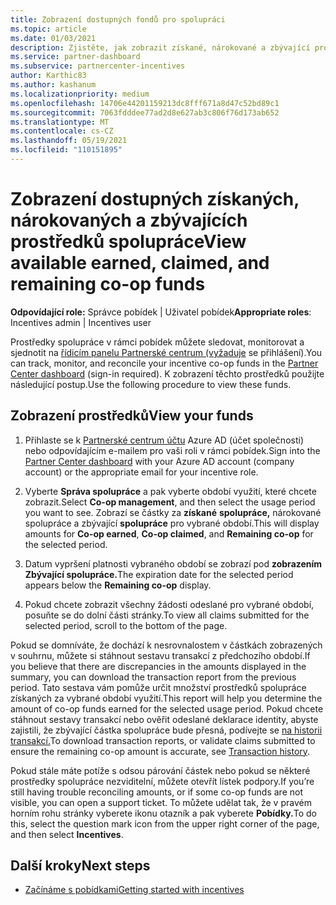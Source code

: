```yaml
---
title: Zobrazení dostupných fondů pro spolupráci
ms.topic: article
ms.date: 01/03/2021
description: Zjistěte, jak zobrazit získané, nárokované a zbývající prostředky spolupráce, zobrazit data vypršení platnosti a odsouhlasit nekonzistentní částky.
ms.service: partner-dashboard
ms.subservice: partnercenter-incentives
author: Karthic83
ms.author: kashanum
ms.localizationpriority: medium
ms.openlocfilehash: 14706e44201159213dc8fff671a8d47c52bd89c1
ms.sourcegitcommit: 7063fdddee77ad2d8e627ab3c806f76d173ab652
ms.translationtype: MT
ms.contentlocale: cs-CZ
ms.lasthandoff: 05/19/2021
ms.locfileid: "110151895"
---
```

# <a name="view-available-earned-claimed-and-remaining-co-op-funds"></a><span data-ttu-id="33425-103">Zobrazení dostupných získaných, nárokovaných a zbývajících prostředků spolupráce</span><span class="sxs-lookup"><span data-stu-id="33425-103">View available earned, claimed, and remaining co-op funds</span></span>

<span data-ttu-id="33425-104">**Odpovídající role:** Správce pobídek | Uživatel pobídek</span><span class="sxs-lookup"><span data-stu-id="33425-104">**Appropriate roles**: Incentives admin | Incentives user</span></span>

<span data-ttu-id="33425-105">Prostředky spolupráce v rámci pobídek můžete sledovat, monitorovat a sjednotit na [řídicím panelu Partnerské centrum (vyžaduje](https://partner.microsoft.com/dashboard/) se přihlášení).</span><span class="sxs-lookup"><span data-stu-id="33425-105">You can track, monitor, and reconcile your incentive co-op funds in the [Partner Center dashboard](https://partner.microsoft.com/dashboard/) (sign-in required).</span></span> <span data-ttu-id="33425-106">K zobrazení těchto prostředků použijte následující postup.</span><span class="sxs-lookup"><span data-stu-id="33425-106">Use the following procedure to view these funds.</span></span>

## <a name="view-your-funds"></a><span data-ttu-id="33425-107">Zobrazení prostředků</span><span class="sxs-lookup"><span data-stu-id="33425-107">View your funds</span></span>

1. <span data-ttu-id="33425-108">Přihlaste se k [Partnerské centrum účtu](https://partner.microsoft.com/dashboard/) Azure AD (účet společnosti) nebo odpovídajícím e-mailem pro vaši roli v rámci pobídek.</span><span class="sxs-lookup"><span data-stu-id="33425-108">Sign into the [Partner Center dashboard](https://partner.microsoft.com/dashboard/) with your Azure AD account (company account) or the appropriate email for your incentive role.</span></span>

2. <span data-ttu-id="33425-109">Vyberte **Správa spolupráce** a pak vyberte období využití, které chcete zobrazit.</span><span class="sxs-lookup"><span data-stu-id="33425-109">Select **Co-op management**, and then select the usage period you want to see.</span></span> <span data-ttu-id="33425-110">Zobrazí se částky za **získané** **spolupráce,** nárokované spolupráce a zbývající **spolupráce** pro vybrané období.</span><span class="sxs-lookup"><span data-stu-id="33425-110">This will display amounts for **Co-op earned**, **Co-op claimed**, and **Remaining co-op** for the selected period.</span></span>

3. <span data-ttu-id="33425-111">Datum vypršení platnosti vybraného období se zobrazí pod **zobrazením Zbývající spolupráce.**</span><span class="sxs-lookup"><span data-stu-id="33425-111">The expiration date for the selected period appears below the **Remaining co-op** display.</span></span>  

4. <span data-ttu-id="33425-112">Pokud chcete zobrazit všechny žádosti odeslané pro vybrané období, posuňte se do dolní části stránky.</span><span class="sxs-lookup"><span data-stu-id="33425-112">To view all claims submitted for the selected period, scroll to the bottom of the page.</span></span>

<span data-ttu-id="33425-113">Pokud se domníváte, že dochází k nesrovnalostem v částkách zobrazených v souhrnu, můžete si stáhnout sestavu transakcí z předchozího období.</span><span class="sxs-lookup"><span data-stu-id="33425-113">If you believe that there are discrepancies in the amounts displayed in the summary, you can download the transaction report from the previous period.</span></span> <span data-ttu-id="33425-114">Tato sestava vám pomůže určit množství prostředků spolupráce získaných za vybrané období využití.</span><span class="sxs-lookup"><span data-stu-id="33425-114">This report will help you determine the amount of co-op funds earned for the selected usage period.</span></span> <span data-ttu-id="33425-115">Pokud chcete stáhnout sestavy transakcí nebo ověřit odeslané deklarace identity, abyste zajistili, že zbývající částka spolupráce bude přesná, podívejte se [na historii transakcí.](./payout-statement.md#transaction-history)</span><span class="sxs-lookup"><span data-stu-id="33425-115">To download transaction reports, or validate claims submitted to ensure the remaining co-op amount is accurate, see [Transaction history](./payout-statement.md#transaction-history).</span></span>

<span data-ttu-id="33425-116">Pokud stále máte potíže s odsou párování částek nebo pokud se některé prostředky spolupráce nezviditelní, můžete otevřít lístek podpory.</span><span class="sxs-lookup"><span data-stu-id="33425-116">If you’re still having trouble reconciling amounts, or if some co-op funds are not visible, you can open a support ticket.</span></span> <span data-ttu-id="33425-117">To můžete udělat tak, že v pravém horním rohu stránky vyberete ikonu otazník a pak vyberete **Pobídky.**</span><span class="sxs-lookup"><span data-stu-id="33425-117">To do this, select the question mark icon from the upper right corner of the page, and then select **Incentives**.</span></span>

## <a name="next-steps"></a><span data-ttu-id="33425-118">Další kroky</span><span class="sxs-lookup"><span data-stu-id="33425-118">Next steps</span></span>

- [<span data-ttu-id="33425-119">Začínáme s pobídkami</span><span class="sxs-lookup"><span data-stu-id="33425-119">Getting started with incentives</span></span>](incentives-get-started-intro.md)